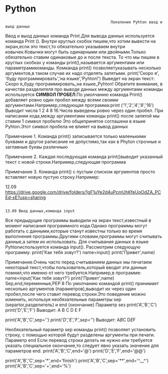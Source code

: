 # Python
                                                   Поколение Pyhton ввод и выод данных
Bвод и выод данных команда Print.Для вывода данных используется команда Print ().
Внутри круглых скобок пишем,что хотим вывести на экран,если это текст,то обязательно указываем внутри ковычек.Ковычки могут быть одинарными или двойными.Только обязательно ставим одинаковые до и после текста.
То что мы пишем   в круглых скобках у команды print(),называется аргументами или параметрамикоманды.
    Комканда print() позволяетуказывать несколько аргументов,в таком случае их надо отделять запятыми.
 print('Скоро я', 'буду программировать','на языке','Pyhton!')
 Выведет на экран текст:
     Cкоро я_буду программировать_на языке_Pyhton!
Обратите внимание, в качестве разделителя про выводе данных между аргументами команды используется **СИМВОЛ ПРОБЕЛ**.По умолчанию команда Print() добавляет ровно один пробел между всеми своими аргументами.Например,следующая программа:print ('1','2','4','8','16')
Выводит числа 1 2 4 8 16.Числа выведены ровно через один пробел.
При написании кода,между аргументами команды print() после запятой мы ставим 1 символ пробелю Это общепринятое соглашени в языке Pyhton.Этот символ пробела не влияет на вывод данных

Примечание 1. Команда print() записывается только маленькими буквами и другое раписание не допустимо,так как в Phyton строчные и заглавные буквы различныю

Примечание 2. Каждая последующая команда print()выводит указанный текст с новой строки.Например,следующая программа

Примечание 3. Команда print() с пустым списком аргументов просто вставляет новую пустую строку.Например:

12.09 https://drive.google.com/drive/folders/1gF1uYe2d4uPcmUhKfeUoOdZA_PCEd-xE?usp=sharing

                                                                        13.09 Ввод данных,команда input
Все предыдущие программы выводили на экран текст,известный в момент написания программного кода.Однако программы могут работать с данными,которые станут известны только во время выполнения программы.Другими словами,программы могут считывать данные,а затем их использовать.
Для считывания данных в языке Pyhtonиспользуется команда input().
Рассмотрим следующую программу:
print('Как тебя зовут?')
name=input()
print('Привет',name)

Примечание.Очень часто перед считыванием данных мы печатаем некоторый текст,чтобы пользователь,который вводит эти данные помнил,что именно от него требуется.Например,в программе:
name=input('Как тебя зовут?')
print('Привет',name)
                                                                        Sep,end,переменные,PEP 8
По умолчанию командой print() принимает несколько аргументов (параметров),выводит их через один пробел,после чего ставит перевод строки.Это поведение можно изменить, используя необязательные параметры sep (separtor,разделитель) и end (окончание)
                        Параметр seз
print('A','B','C')
print('D','E','F')
Выводит:
A B C
D E F

print('A','B','C',sep='*')
print('D','E','F',sep='*')
Выводит:
A*B*C
D*E*F

Необяхательный параметр sep команды print() позволяет установить строку, с помощью которой будут разделены аргументы при печати.
                        Параметр end
Если перевод строки делать не нужно или требуется указать специальное окончание,то следует явно указать значение для параметров end.
print('A','B','C',end='@')
print('D','E','F',end='@@')


print('A','B','C',sep='*',end='finish')
print('A','B','C',sep='**',end='^__^')
print('A','B','C',sep='+',end='%')









































                                                                       
